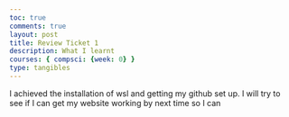 ```yaml
---
toc: true
comments: true
layout: post
title: Review Ticket 1
description: What I learnt
courses: { compsci: {week: 0} }
type: tangibles
---
```


I achieved the installation of wsl and getting my github set up. I will try to see if I can get my website working by next time so I can 
